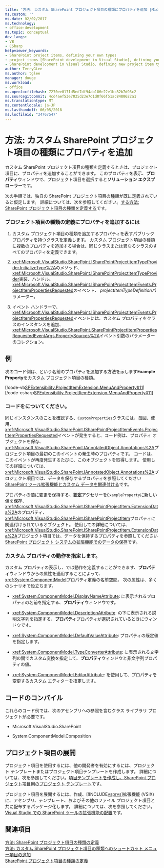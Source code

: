 ```yaml
---
title: '方法: カスタム SharePoint プロジェクト項目の種類にプロパティを追加 |Microsoft ドキュメント'
ms.custom: ''
ms.date: 02/02/2017
ms.technology:
- office-development
ms.topic: conceptual
dev_langs:
- VB
- CSharp
helpviewer_keywords:
- SharePoint project items, defining your own types
- project items [SharePoint development in Visual Studio], defining your own types
- SharePoint development in Visual Studio, defining new project item types
author: TerryGLee
ms.author: tglee
manager: douge
ms.workload:
- office
ms.openlocfilehash: 7270ee0171d5ed7df94ab186e22e1bc82b7d93c2
ms.sourcegitcommit: 4cd4aef53e7035d23e7d1d0f66f51ac8480622a1
ms.translationtype: MT
ms.contentlocale: ja-JP
ms.lasthandoff: 06/05/2018
ms.locfileid: "34767547"
---
```

# <a name="how-to-add-a-property-to-a-custom-sharepoint-project-item-type"></a>方法: カスタム SharePoint プロジェクト項目の種類にプロパティを追加
  カスタム SharePoint プロジェクト項目の種類を定義するときは、プロジェクト項目に、プロパティを追加することができます。 このプロパティを表示、**プロパティ**ウィンドウで、プロジェクト項目を選択すると**ソリューション エクスプ ローラー**です。  
  
 次の手順では、独自の SharePoint プロジェクト項目の種類が既に定義されていると仮定します。 詳細については、次を参照してください。[する方法: SharePoint プロジェクト項目の種類を定義する](../sharepoint/how-to-define-a-sharepoint-project-item-type.md)です。  
  
### <a name="to-add-a-property-to-a-definition-of-a-project-item-type"></a>プロジェクト項目の種類の定義にプロパティを追加するには  
  
1.  カスタム プロジェクト項目の種類を追加するプロパティを表すパブリック プロパティを持つクラスを定義します。 カスタム プロジェクト項目の種類に複数のプロパティを追加する場合は、同じクラスまたは異なるクラスのすべてのプロパティを定義できます。  
  
2.  <xref:Microsoft.VisualStudio.SharePoint.ISharePointProjectItemTypeProvider.InitializeType%2A>のメソッド、<xref:Microsoft.VisualStudio.SharePoint.ISharePointProjectItemTypeProvider>実装、ハンドル、<xref:Microsoft.VisualStudio.SharePoint.ISharePointProjectItemEvents.ProjectItemPropertiesRequested>のイベント、 *projectItemTypeDefinition*パラメーター。  
  
3.  イベント ハンドラーで、<xref:Microsoft.VisualStudio.SharePoint.ISharePointProjectItemEvents.ProjectItemPropertiesRequested>イベントには、カスタム プロパティをクラスのインスタンスを追加、<xref:Microsoft.VisualStudio.SharePoint.SharePointProjectItemPropertiesRequestedEventArgs.PropertySources%2A>イベント引数のパラメーターのコレクション。  
  
## <a name="example"></a>例  
 次のコード例は、という名前のプロパティを追加する方法を示します**Example Property**をカスタム プロジェクト項目の種類。  
  
 [!code-vb[SPExtensibility.ProjectItemExtension.MenuAndProperty#11](../sharepoint/codesnippet/VisualBasic/projectitemmenuandproperty/extension/projectitemtypeproperty.vb#11)]
 [!code-csharp[SPExtensibility.ProjectItemExtension.MenuAndProperty#11](../sharepoint/codesnippet/CSharp/projectitemmenuandproperty/extension/projectitemtypeproperty.cs#11)]  
  
### <a name="understanding-the-code"></a>コードをについてください。  
 同じインスタンスのことを確認する、`CustomProperties`クラスには、毎回、使用、<xref:Microsoft.VisualStudio.SharePoint.ISharePointProjectItemEvents.ProjectItemPropertiesRequested>イベントが発生すると、コード例は、プロパティ オブジェクトを保存、<xref:Microsoft.VisualStudio.SharePoint.IAnnotatedObject.Annotations%2A>プロジェクト項目の最初のこのイベントの発生時のプロパティです。 コードは、このイベントが再度発生するたびに、このオブジェクトを取得します。 使用しての詳細については、<xref:Microsoft.VisualStudio.SharePoint.IAnnotatedObject.Annotations%2A>プロジェクト項目では、データを保存するプロパティを参照してください[SharePoint ツール拡張機能とカスタム データを関連付ける](../sharepoint/associating-custom-data-with-sharepoint-tools-extensions.md)です。  
  
 プロパティの値に変更を保持する、**設定**アクセサーを`ExampleProperty`に新しい値を保存、<xref:Microsoft.VisualStudio.SharePoint.ISharePointProjectItem.ExtensionData%2A>のプロパティ、<xref:Microsoft.VisualStudio.SharePoint.ISharePointProjectItem>プロパティに関連付けられているオブジェクト。 使用しての詳細については、<xref:Microsoft.VisualStudio.SharePoint.ISharePointProjectItem.ExtensionData%2A>プロジェクト項目では、データを保持するプロパティを参照してください[SharePoint プロジェクト システムの拡張機能でのデータの保存](../sharepoint/saving-data-in-extensions-of-the-sharepoint-project-system.md)です。  
  
### <a name="specifying-the-behavior-of-custom-properties"></a>カスタム プロパティの動作を指定します。  
 カスタム プロパティの表示し、では動作を定義することができます、**プロパティ**ウィンドウからの属性を適用することによって、<xref:System.ComponentModel>プロパティ定義の名前空間。 次の属性は、多くのシナリオで役立ちます。  
  
-   <xref:System.ComponentModel.DisplayNameAttribute>: に表示されるプロパティの名前を指定する、**プロパティ**ウィンドウです。  
  
-   <xref:System.ComponentModel.DescriptionAttribute>: の下に表示される説明文字列を指定する、**プロパティ**プロパティが選択されているときにウィンドウです。  
  
-   <xref:System.ComponentModel.DefaultValueAttribute>: プロパティの既定値を指定します。  
  
-   <xref:System.ComponentModel.TypeConverterAttribute>: に表示される文字列の間でカスタム変換を指定して、**プロパティ**ウィンドウと非文字列プロパティの値。  
  
-   <xref:System.ComponentModel.EditorAttribute>: を使用して、プロパティを変更するカスタム エディターを指定します。  
  
## <a name="compiling-the-code"></a>コードのコンパイル  
 これらのコード例では、次のアセンブリへの参照を含むクラス ライブラリ プロジェクトが必要です。  
  
-   Microsoft.VisualStudio.SharePoint  
  
-   System.ComponentModel.Composition  
  
## <a name="deploying-the-project-item"></a>プロジェクト項目の展開  
 プロジェクト項目を使用するには、他の開発者を有効にするには、プロジェクト テンプレートまたはプロジェクト項目テンプレートを作成します。 詳細については、次を参照してください。[項目テンプレートを作成し、SharePoint プロジェクト項目用のプロジェクト テンプレート](../sharepoint/creating-item-templates-and-project-templates-for-sharepoint-project-items.md)です。  
  
 プロジェクト項目を展開するには、作成、[!INCLUDE[vsprvs](../sharepoint/includes/vsprvs-md.md)]拡張機能 (VSIX) に、アセンブリ、テンプレート、およびその他のファイル プロジェクト項目と共に配布するパッケージ化します。 詳細については、次を参照してください。 [Visual Studio での SharePoint ツールの拡張機能の配置](../sharepoint/deploying-extensions-for-the-sharepoint-tools-in-visual-studio.md)です。  
  
## <a name="see-also"></a>関連項目
 [方法: SharePoint プロジェクト項目の種類の定義](../sharepoint/how-to-define-a-sharepoint-project-item-type.md)   
 [方法: カスタム SharePoint プロジェクト項目の種類へのショートカット メニュー項目の追加](../sharepoint/how-to-add-a-shortcut-menu-item-to-a-custom-sharepoint-project-item-type.md)   
 [SharePoint プロジェクト項目の種類の定義](../sharepoint/defining-custom-sharepoint-project-item-types.md)  
  
  
